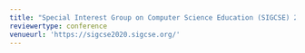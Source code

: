 ```yaml
---
title: "Special Interest Group on Computer Science Education (SIGCSE) 2020"
reviewertype: conference
venueurl: 'https://sigcse2020.sigcse.org/'
---
```

